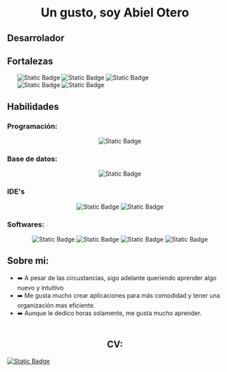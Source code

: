 <h1 align="center">Un gusto, soy Abiel Otero</h1>
<div ></div> 
<h2>Desarrolador</h2>
<h2>Fortalezas</h2>
<ul>
  <img alt="Static Badge" src="https://img.shields.io/badge/Emp%C3%A1tico-blue">
  <img alt="Static Badge" src="https://img.shields.io/badge/Proactivo-blue">
  <img alt="Static Badge" src="https://img.shields.io/badge/Trabajo%20en%20equipo-blue"><br>
  <img alt="Static Badge" src="https://img.shields.io/badge/Pensamiento%20Visual-purple">
  <img alt="Static Badge" src="https://img.shields.io/badge/Asumir%20las%20cr%C3%ADticas%20constructivas-purple">
</ul>
<h2>Habilidades</h2>
<h3>Programación:</h3>
<ul align="center">
  <img alt="Static Badge" src="https://img.shields.io/badge/Java-orange?style=for-the-badge&logo=coffeescript&logoColor=Orange&logoSize=40&color=red">
</ul>
<h3>Base de datos:</h3>
<ul align="center">
    <img alt="Static Badge" src="https://img.shields.io/badge/MySQL-black?style=for-the-badge&logo=mysql&logoColor=white&logoSize=auto&color=blue">
</ul>
<h3>IDE's</h3>
<ul align="center">
  <img alt="Static Badge" src="https://img.shields.io/badge/Visual%20Studio%20Code-black?style=for-the-badge&logoColor=white&logoSize=auto&color=blue">
  <img alt="Static Badge" src="https://img.shields.io/badge/Eclipse-black?style=for-the-badge&logo=eclipseide&logoColor=white&logoSize=auto&color=orange">
</ul>
<h3>Softwares:</h3>
<ul align="center">
  <img alt="Static Badge" src="https://img.shields.io/badge/Excel-black?style=for-the-badge&logo=googlesheets&logoColor=white&logoSize=amd&color=%2334A853">
  <img alt="Static Badge" src="https://img.shields.io/badge/Google%20Docs-black?style=for-the-badge&logo=googledocs&logoColor=white&logoSize=amd&color=%234285F4">
  <img alt="Static Badge" src="https://img.shields.io/badge/Apache%20POI-black?style=for-the-badge&logo=apache&logoColor=white&logoSize=amd&color=%23D22128">
  <img alt="Static Badge" src="https://img.shields.io/badge/Java%20FX-black?style=for-the-badge&logo=vlcmediaplayer&logoColor=white&logoSize=amd&color=%23FF8800">
</ul>
<h2>Sobre mi:</h2>

- ➡️ A pesar de las circustancias, sigo adelante queriendo aprender algo nuevo y intuitivo
- ➡️ Me gusta mucho crear aplicaciones para más comodidad y tener una organización mas eficiente.
- ➡️ Aunque le dedico horas solamente, me gusta mucho aprender.<br><br>

<h2 align="center">CV:</h2>
<a align="center" href="https://github.com/RasthMaltar/CV/blob/main/Curriculum%20(1).pdf" target="_blank">
  <img alt="Static Badge" src="https://img.shields.io/badge/Curriculum-black?style=for-the-badge&logoSize=amd&color=%23ff0000">
</a>

